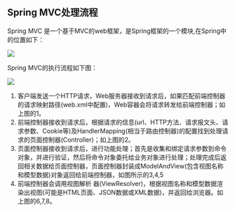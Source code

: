 ## Spring MVC处理流程

Spring MVC 是一个基于MVC的web框架，是Spring框架的一个模块,在Spring中的位置如下：

![](http://i.imgur.com/b2aWiAI.png)

Spring MVC的执行流程如下图：


![](http://i.imgur.com/PUTcvu9.png)


1. 客户端发送一个HTTP请求，Web服务器接收到请求后，如果匹配前端控制器的请求映射路径(web.xml中配置)，Web容器会将请求转发给前端控制器；如上图的1。
2. 前端控制器接收到请求后，根据请求的信息(url、HTTP方法、请求报文头、请求参数、Cookie等)及HandlerMapping(相当于路由控制器)的配置找到处理请求的页面控制器(Controller)；如上图的2。
3. 页面控制器接收到请求后，进行功能处理；首先是收集和绑定请求参数到命令对象，并进行验证，然后将命令对象委托给业务对象进行处理；处理完成后返回相关数据给页面控制器，页面控制器封装成ModelAndView(包含视图名称和模型数据)对象返回给前端控制器，如图所示的3,4,5
4. 前端控制器会调用视图解析 器(ViewResolver)，根据视图名称和模型数据渲染出视图(可能是HTML页面、JSON数据或XML数据)，并返回给浏览器。如上图的6,7,8。






